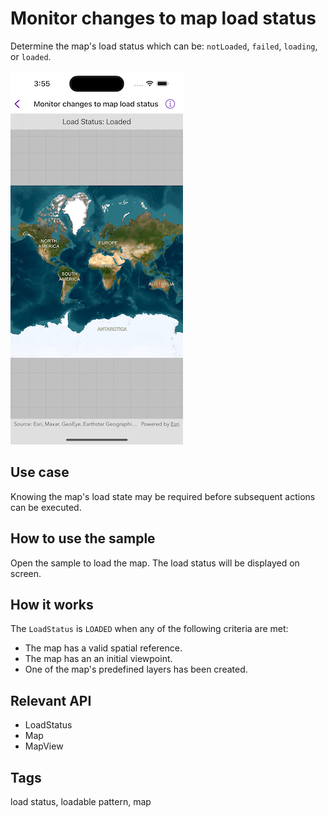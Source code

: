 # Monitor changes to map load status

Determine the map's load status which can be: `notLoaded`, `failed`, `loading`, or `loaded`.

![Image of monitor changes to map load status](monitor-changes-to-map-toad-status.png)

## Use case

Knowing the map's load state may be required before subsequent actions can be executed.

## How to use the sample

Open the sample to load the map. The load status will be displayed on screen.

## How it works

The `LoadStatus` is `LOADED` when any of the following criteria are met:

* The map has a valid spatial reference.
* The map has an an initial viewpoint.
* One of the map's predefined layers has been created.

## Relevant API

* LoadStatus
* Map
* MapView

## Tags

load status, loadable pattern, map
